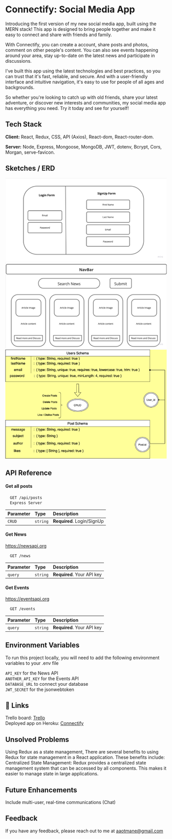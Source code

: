 # Connectify: Social Media App

Introducing the first version of my new social media app, built using the MERN stack! This app is designed to bring people together and make it easy to connect and share with friends and family.

With Connectify, you can create a account, share posts and photos, comment on other people's content. You can also see events happening around your area, stay up-to-date on the latest news and participate in discussions.

I've built this app using the latest technologies and best practices, so you can trust that it's fast, reliable, and secure. And with a user-friendly interface and intuitive navigation, it's easy to use for people of all ages and backgrounds.

So whether you're looking to catch up with old friends, share your latest adventure, or discover new interests and communities, my social media app has everything you need. Try it today and see for yourself!

## Tech Stack

**Client:** React, Redux, CSS, API (Axios), React-dom, React-router-dom.

**Server:** Node, Express, Mongoose, MongoDB, JWT, dotenv, Bcrypt, Cors, Morgan, serve-favicon.

## Sketches / ERD

![Sketch](/public/login.jpg)
![Sketch](/public/News.jpg)
![diagram](/public/Diagram.drawio.png)


## API Reference

#### Get all posts

```http
  GET /api/posts
  Express Server
```

| Parameter | Type     | Description                       |
| :-------- | :------- | :-------------------------------- |
| `CRUD`    | `string` | **Required**. Login/SignUp        |


#### Get News
https://newsapi.org

```http
  GET /news
```

| Parameter | Type     | Description                       |
| :-------- | :------- | :-------------------------------- |
| `query`   | `string` | **Required**. Your API key |

#### Get Events
https://eventsapi.org

```http
  GET /events
```

| Parameter | Type     | Description                       |
| :-------- | :------- | :-------------------------------- |
| `query`   | `string` | **Required**. Your API key |


## Environment Variables

To run this project locally, you will need to add the following environment variables to your .env file

`API_KEY` for the News API   
`ANOTHER_API_KEY` for the Events API    
`DATABASE_URL` to connect your database    
`JWT_SECRET` for the jsonwebtoken    

## 🔗 Links

Trello board: [Trello](https://trello.com/b/tGMI0GEv/connectify-final-project)   
Deployed app on Heroku: [Connectify](https://www.myawesomeapp.com/)

## Unsolved Problems

Using Redux as a state management, There are several benefits to using Redux for state management in a React application. These benefits include: Centralized State Management: Redux provides a centralized state management system that can be accessed by all components. This makes it easier to manage state in large applications.   

## Future Enhancements

Include multi-user, real-time communications (Chat)

## Feedback

If you have any feedback, please reach out to me at aaotmane@gmail.com



